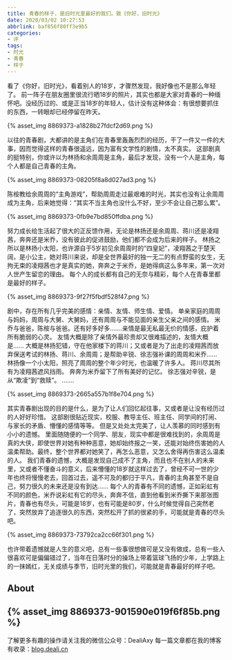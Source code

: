 ```yaml
---
title: 青春的样子，是旧时光里最好的我们。致《你好，旧时光》
date: 2020/03/02 10:27:53
abbrlink: baf856f80ff3e9b5
categories:
- 评
tags:
- 时光
- 青春
- 样子
---
```

看了《你好，旧时光》，看着别人的18岁，才骤然发现，我好像也不是那么年轻了。
前一阵子在朋友圈里很流行晒18岁的照片，其实也都是大家对青春的一种缅怀吧。没经历过的、或是正当18岁的年轻人，估计没有这种体会：有很想要抓住的东西，一转眼却已经停留在昨天。

{% asset_img 8869373-a1828b27fdcf2d69.png %}

以往的青春剧，大都讲的是主角们在青春里轰轰烈烈的经历，干了一件又一件的大事，因而觉得这样的青春很遥远，因为富有文学性的剧情，太不真实。
这部剧真的挺特别，你或许以为林扬和余周周是主角，最后才发现，没有一个人是主角，每个人都是自己青春的主角。

{% asset_img 8869373-08205f8a8d027ad3.png %}

陈桉教给余周周的“主角游戏”，帮助周周走过最艰难的时光，其实也没有让余周周成为主角，后来她觉得：“其实不当主角也没什么不好，至少不会让自己那么累”。

{% asset_img 8869373-0fb9e7bd850ffdba.png %}

努力成长给生活起了很大的正反馈作用，无论是林扬还是余周周、蒋川还是凌翔茜，奔奔还是米乔，没有彼此的促进鼓励，他们都不会成为后来的样子。
林扬之所以是林扬小太阳，也许源自于5岁初见余周周时的“四皇妃”，凌翔茜之于楚天阔，是小公主，她对蒋川来说，却是全世界最好的独一无二的有点野蛮的女生，无拘无束的凌翔茜也才是真实的她，奔奔之于米乔，是她得病这么多年来，第一次对人世产生留恋的理由。
每个人的成长都有自己的无奈与精彩，每个人在青春里都是最好的样子。

{% asset_img 8869373-9f27f5fbdf528f47.png %}

剧中，存在所有几乎完美的感情：亲情、友情、师生情、爱情。
单亲家庭的周周与妈妈，周周与大舅、大舅妈，还有周周与不能见面的亲生父亲之间的感情。
米乔与爸爸，陈桉与爸爸。还有好多好多.......亲情是最无私最无价的情感，庇护着所有脆弱的心灵。
友情大概是除了亲情外最珍贵却又很难描述的，友情大概是......
大概是林扬犯错，守在他家楼下的蒋川；又或者是为了出走的凌翔茜而放弃保送考试的林扬、蒋川、余周周；是帮助辛锐、徐志强补课的周周和米乔......
林扬像一个小太阳，照亮了周周的整个年少时光，也温暖了许多人。
蒋川尽其所有为凌翔茜遮风挡雨。
奔奔为米乔留下了所有美好的记忆。
徐志强对辛锐，是从“欺凌”到“救赎”。
.......

{% asset_img 8869373-2665a557b1f8e704.png %}

其实青春剧出现的目的是什么，是为了让人们回忆起往事，又或者是让没有经历过的人好好珍惜。
这部剧很贴近现实，校服、教导主任、班主任、同学间的打闹、与家长的矛盾、懵懂的感情等等。
但是又处处太完美了，让人羡慕的同时感到有小小的遗憾。
里面随随便的一个同学、朋友，现实中都是很难找到的，余周周是真的大侠，即使世界对她有种种恶意，她却始终报之一笑，还能对始终伤害她的人温柔帮助。最终，整个世界都对她笑了，再怎么恶意，又怎么舍得再伤害这么温柔的人。
我们青春的遗憾，大概是发现自己成不了主角，而且也不在别人的未来里，又或者不懂奋斗的意义，后来懵懂的18岁就这样过去了，曾经不可一世的少年也终将慢慢老去，回首过去，遥不可及的都归于平凡，青春的主角甚至不是自己，努力很久的未来还是没有到达......
每个人的青春有不同的遗憾，正如彩虹有不同的颜色，米乔说彩虹有它的尽头，奔奔不信，直到他看到米乔撕下来那张图片，青春也有尽头，可能是18岁，也有可能是80岁，什么时候觉得自己突然老了，突然放弃了追逐很久的东西，突然松开了抓的很紧的手，可能就是青春的尽头吧。

{% asset_img 8869373-73792ca2cc66f301.png %}

也许带着遗憾就是人生的意义吧，总有一些事很想做可是又没有做成，总有一些人很喜欢可是偏偏错过了，当年在日落时分的操场上带着篮球飞扬的少年，上学路上的一抹嫣红，无关成绩与季节，旧时光里的我们，可能就是青春最好的样子吧。



## About
{% asset_img 8869373-901590e019f6f85b.png %}
---------------
了解更多有趣的操作请关注我的微信公众号：DealiAxy
每一篇文章都在我的博客有收录：[blog.deali.cn](http://blog.deali.cn)
